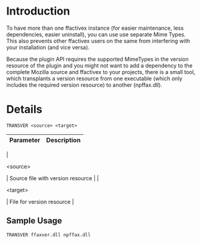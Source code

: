 # Introduction #
To have more than one ffactivex instance (for easier
maintenance, less dependencies, easier uninstall), you can use use separate
Mime Types. This also prevents other ffactivex users on the same
from interfering with your installation (and vice versa).

Because the plugin API requires the supported MimeTypes in the version
resource of the plugin and you might not want to add a
dependency to the complete Mozilla source and ffactivex to your
projects, there is a small tool, which transplants a version
resource from one executable (which only includes the required version
resource) to another (npffax.dll).

# Details #

```
TRANSVER <source> <target>
```

| Parameter | Description |
|:----------|:------------|
| 

&lt;source&gt;

 | Source file with version resource |
| 

&lt;target&gt;

 | File for version resource |

## Sample Usage ##
```
TRANSVER ffaxver.dll npffax.dll
```